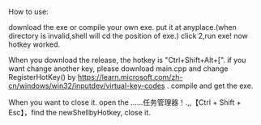 How to use:

download the exe or compile your own exe.
put it at anyplace.(when directory is invalid,shell will cd the position of exe.)
click 2,run exe!
now hotkey worked.


When you download the release, the hotkey is "Ctrl+Shift+Alt+[".
if you want change another key, please download main.cpp and 
change RegisterHotKey() by https://learn.microsoft.com/zh-cn/windows/win32/inputdev/virtual-key-codes .
compile and get the exe.

When you want to close it.
open the ......任务管理器！.,,【Ctrl + Shift + Esc】，find the newShellbyHotkey, close it.
